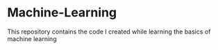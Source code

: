 # Machine-Learning
This repository contains the code I created while learning the basics of machine learning
